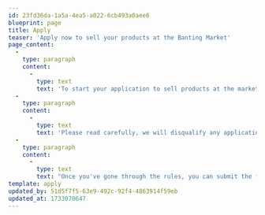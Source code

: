 ```yaml
---
id: 23fd36da-1a5a-4ea5-a022-6cb493a0aee6
blueprint: page
title: Apply
teaser: 'Apply now to sell your products at the Banting Market'
page_content:
  -
    type: paragraph
    content:
      -
        type: text
        text: 'To start your application to sell products at the market, please check out the requirements below.'
  -
    type: paragraph
    content:
      -
        type: text
        text: 'Please read carefully, we will disqualify any application without notice which does not adhere to our guidelines. By submitting the application form, you agree to comply with all market rules and regulations. Noncompliance may result in a termination of your acceptance to trade at the market.'
  -
    type: paragraph
    content:
      -
        type: text
        text: "Once you've gone through the rules, you can submit the form."
template: apply
updated_by: 51d5f7f5-63e9-492c-92f4-4863914f59eb
updated_at: 1733070647
---
```

